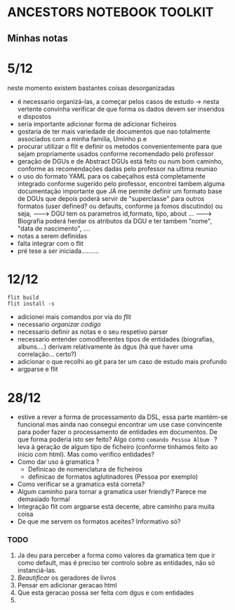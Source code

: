 # ANCESTORS NOTEBOOK TOOLKIT
## Minhas notas 

# 5/12
neste momento existem bastantes coisas desorganizadas
* é necessario organizá-las, a começar pelos casos de estudo
  -> nesta vertente convinha verificar de que forma os dados devem ser inseridos e dispostos
* seria importante adicionar forma de adicionar ficheiros
* gostaria de ter mais variedade de documentos que nao totalmente associados com a minha familia, Uminho p.e 
* procurar utilizar o flit e definir os metodos convenientemente para que sejam propriamente usados conforme recomendado pelo professor
* geração de DGUs e de Abstract DGUs está feito ou num bom caminho, conforme as recomendações dadas pelo professor na ultima reuniao
* o uso do formato YAML para os cabeçalhos está completamente integrado conforme sugerido pelo professor, encontrei tambem alguma documentação importante que JÁ me permite definir um formato base de DGUs que depois poderá servir de "superclasse" para outros formatos (user defined? ou defaults, conforme ja fomos discutindo)
  ou seja,
  ---> DGU tem os parametros id,formato, tipo, about ... 
  ---> Biografia poderá herdar os atributos da DGU e ter tambem "nome", "data de nascimento", ....
* notas a serem definidas
* falta integrar com o flit
* pré tese a ser iniciada..........


# 12/12
```
flit build
flit install -s
```

* adicionei mais comandos por via do *flit* 
* necessario *organizar codigo*
* necessario definir as notas e o seu respetivo parser
* necessario entender comodiferentes tipos de entidades (biografias, albuns....) derivam relativamente às dgus (há que haver uma correlação... certo?)
* adicionar o que recolhi ao git para ter um caso de estudo mais profundo
* argparse e flit

# 28/12

* estive a rever a forma de processamento da DSL, essa parte mantém-se funcional mas ainda nao consegui encontrar um use case convincente para poder fazer o processamento de entidades em documentos. De que forma poderia isto ser feito? Algo como `comando Pessoa Album ` ?  leva à geração de algum tipo de ficheiro (conforme tinhamos feito ao inicio com html). Mas como verifico entidades?
* Como dar uso à gramatica ? 
  * Definicao de nomenclatura de ficheiros
  * definicao de formatos aglutinadores (Pessoa por exemplo)
* Como verificar se a gramatica está correta? 
* Algum caminho para tornar a gramatica user friendly? Parece me demasiado formal
* Integração flit com argparse está decente, abre caminho para muita coisa
* De que me servem os formatos aceites? Informativo só?

### TODO
1. Ja deu para perceber a forma como valores da gramatica tem que ir como default, mas é preciso ter controlo sobre as entidades, não só instanciá-las.
2. *Beautificar* os geradores de livros
3. Pensar em adicionar geracao html
  1. Que esta geracao possa ser feita com dgus e com entidades
4.  
